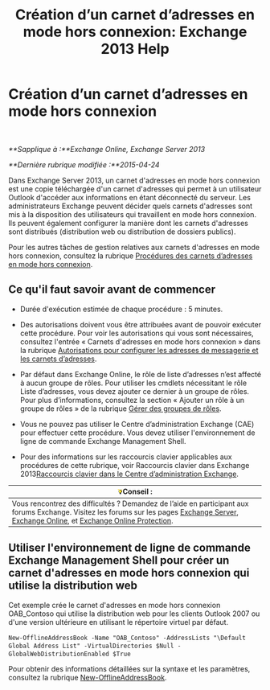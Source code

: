 ﻿---
title: 'Création d’un carnet d’adresses en mode hors connexion: Exchange 2013 Help'
TOCTitle: Création d’un carnet d’adresses en mode hors connexion
ms:assetid: b57bb4ce-5b6e-4702-a2f8-04bf3898a861
ms:mtpsurl: https://technet.microsoft.com/fr-fr/library/Bb124339(v=EXCHG.150)
ms:contentKeyID: 50479035
ms.date: 04/24/2018
mtps_version: v=EXCHG.150
f1_keywords:
- Microsoft.Exchange.Management.SnapIn.Esm.OrganizationConfiguration.Mailbox.NewOabWizardForm.OabIntroductionWizardPage
ms.translationtype: HT
---

# Création d’un carnet d’adresses en mode hors connexion

 

_**Sapplique à :**Exchange Online, Exchange Server 2013_

_**Dernière rubrique modifiée :**2015-04-24_

Dans Exchange Server 2013, un carnet d'adresses en mode hors connexion est une copie téléchargée d'un carnet d'adresses qui permet à un utilisateur Outlook d'accéder aux informations en étant déconnecté du serveur. Les administrateurs Exchange peuvent décider quels carnets d'adresses sont mis à la disposition des utilisateurs qui travaillent en mode hors connexion. Ils peuvent également configurer la manière dont les carnets d'adresses sont distribués (distribution web ou distribution de dossiers publics).

Pour les autres tâches de gestion relatives aux carnets d'adresses en mode hors connexion, consultez la rubrique [Procédures des carnets d’adresses en mode hors connexion](offline-address-book-procedures-exchange-2013-help.md).

## Ce qu'il faut savoir avant de commencer

  - Durée d'exécution estimée de chaque procédure : 5 minutes.

  - Des autorisations doivent vous être attribuées avant de pouvoir exécuter cette procédure. Pour voir les autorisations qui vous sont nécessaires, consultez l'entrée « Carnets d'adresses en mode hors connexion » dans la rubrique [Autorisations pour configurer les adresses de messagerie et les carnets d’adresses](email-address-and-address-book-permissions-exchange-2013-help.md).

  - Par défaut dans Exchange Online, le rôle de liste d’adresses n’est affecté à aucun groupe de rôles. Pour utiliser les cmdlets nécessitant le rôle Liste d’adresses, vous devez ajouter ce dernier à un groupe de rôles. Pour plus d’informations, consultez la section « Ajouter un rôle à un groupe de rôles » de la rubrique [Gérer des groupes de rôles](manage-role-groups-exchange-2013-help.md).

  - Vous ne pouvez pas utiliser le Centre d’administration Exchange (CAE) pour effectuer cette procédure. Vous devez utiliser l'environnement de ligne de commande Exchange Management Shell.

  - Pour des informations sur les raccourcis clavier applicables aux procédures de cette rubrique, voir Raccourcis clavier dans Exchange 2013[Raccourcis clavier dans le Centre d’administration Exchange](keyboard-shortcuts-in-the-exchange-admin-center-exchange-online-protection-help.md).

<table>
<thead>
<tr class="header">
<th><img src="images/Bb125224.tip(EXCHG.150).gif" title="Conseil" alt="Conseil" />Conseil :</th>
</tr>
</thead>
<tbody>
<tr class="odd">
<td>Vous rencontrez des difficultés ? Demandez de l’aide en participant aux forums Exchange. Visitez les forums sur les pages <a href="https://go.microsoft.com/fwlink/p/?linkid=60612">Exchange Server</a>, <a href="https://go.microsoft.com/fwlink/p/?linkid=267542">Exchange Online</a>, et <a href="https://go.microsoft.com/fwlink/p/?linkid=285351">Exchange Online Protection</a>.</td>
</tr>
</tbody>
</table>


## Utiliser l'environnement de ligne de commande Exchange Management Shell pour créer un carnet d'adresses en mode hors connexion qui utilise la distribution web

Cet exemple crée le carnet d'adresses en mode hors connexion OAB\_Contoso qui utilise la distribution web pour les clients Outlook 2007 ou d'une version ultérieure en utilisant le répertoire virtuel par défaut.

    New-OfflineAddressBook -Name "OAB_Contoso" -AddressLists "\Default Global Address List" -VirtualDirectories $Null -GlobalWebDistributionEnabled $True

Pour obtenir des informations détaillées sur la syntaxe et les paramètres, consultez la rubrique [New-OfflineAddressBook](https://technet.microsoft.com/fr-fr/library/bb123692\(v=exchg.150\)).

